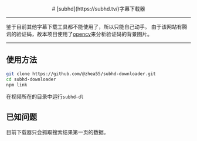 <div align="center">
# [subhd](https://subhd.tv/)字幕下载器
</div>

---
鉴于目前其他字幕下载工具都不能使用了，所以只能自己动手。
由于该网站有腾讯的验证码，故本项目使用了[opencv](https://opencv.org/)来分析验证码的背景图片。

---

## 使用方法
```bash
git clone https://github.com/@zhea55/subhd-downloader.git
cd subhd-downloader
npm link
```
在视频所在的目录中运行<code>subhd-dl</code>



## 已知问题
目前下载器只会抓取搜索结果第一页的数据。




